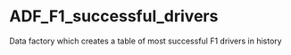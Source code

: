 # ADF_F1_successful_drivers
Data factory which creates a table of most successful F1 drivers in history
